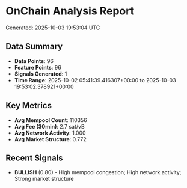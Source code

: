# OnChain Analysis Report
Generated: 2025-10-03 19:53:04 UTC

## Data Summary
- **Data Points**: 96
- **Feature Points**: 96
- **Signals Generated**: 1
- **Time Range**: 2025-10-02 05:41:39.416307+00:00 to 2025-10-03 19:53:02.378921+00:00

## Key Metrics
- **Avg Mempool Count**: 110356
- **Avg Fee (30min)**: 2.7 sat/vB
- **Avg Network Activity**: 1.000
- **Avg Market Structure**: 0.772

## Recent Signals
- **BULLISH** (0.80) - High mempool congestion; High network activity; Strong market structure
